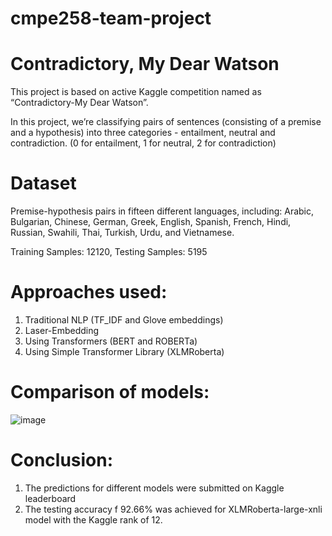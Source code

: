 # cmpe258-team-project
# Contradictory, My Dear Watson

This project is based on active Kaggle competition named as “Contradictory-My Dear Watson”.

In this project, we’re classifying pairs of sentences (consisting of a premise and a hypothesis) into three categories - entailment, neutral and contradiction.
(0 for entailment, 1 for neutral, 2 for contradiction)

# Dataset
Premise-hypothesis pairs in fifteen different languages, including: Arabic, Bulgarian, Chinese, German, Greek, English, Spanish, French, Hindi, Russian, Swahili, Thai, Turkish, Urdu, and Vietnamese.

Training Samples: 12120, Testing Samples: 5195

# Approaches used:
1. Traditional NLP (TF_IDF and Glove embeddings)
2. Laser-Embedding
3. Using Transformers (BERT and ROBERTa)
4. Using Simple Transformer Library  (XLMRoberta)

# Comparison of models:

![image](https://user-images.githubusercontent.com/36389195/144159114-cc2d2ab6-3dae-4148-b142-589cf734b9bf.png)

# Conclusion:
1. The predictions for different models were submitted on Kaggle leaderboard
2. The testing accuracy f 92.66% was achieved for XLMRoberta-large-xnli model with the Kaggle rank of 12.

